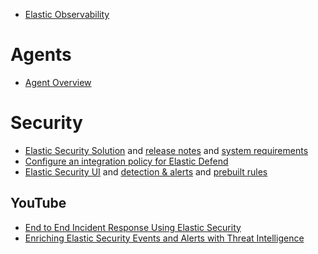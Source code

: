 - [Elastic Observability](https://www.elastic.co/guide/en/observability/8.12/logs-metrics-get-started.html)

# Agents
- [Agent Overview](https://www.elastic.co/guide/en/fleet/current/fleet-overview.html)


#  Security

- [Elastic Security Solution](https://www.elastic.co/guide/en/security/current/index.html) and [release notes](https://www.elastic.co/guide/en/security/current/release-notes.html) and [system requirements](https://www.elastic.co/guide/en/security/current/sec-requirements.html)
- [Configure an integration policy for Elastic Defend](https://www.elastic.co/guide/en/security/current/configure-endpoint-integration-policy.html)
- [Elastic Security UI](https://www.elastic.co/guide/en/security/current/es-ui-overview.html) and [detection & alerts](https://www.elastic.co/guide/en/security/current/detection-engine-overview.html) and [prebuilt rules](https://www.elastic.co/guide/en/security/current/prebuilt-rules-management.html)


## YouTube
- [End to End Incident Response Using Elastic Security](https://www.youtube.com/watch?v=C5bYHCjF4qI) 
- [Enriching Elastic Security Events and Alerts with Threat Intelligence](https://www.youtube.com/watch?v=QiVXcCfDe4A)
